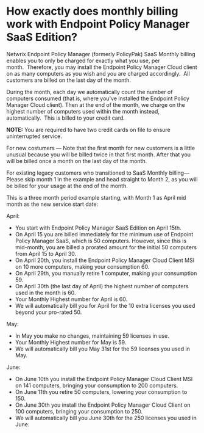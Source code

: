 # How exactly does monthly billing work with Endpoint Policy Manager SaaS Edition?

Netwrix Endpoint Policy Manager (formerly PolicyPak) SaaS Monthly billing enables you to only be
charged for exactly what you use, per month.  Therefore, you may install the Endpoint Policy Manager
Cloud client on as many computers as you wish and you are charged accordingly.  All customers are
billed on the last day of the month.

During the month, each day we automatically count the number of computers consumed (that is, where
you've installed the Endpoint Policy Manager Cloud client). Then at the end of the month, we charge
on the highest number of computers used within the month instead, automatically.  This is billed to
your credit card.

**NOTE:** You are required to have two credit cards on file to ensure uninterrupted service.

For new costumers — Note that the first month for new customers is a little unusual because you will
be billed twice in that first month. After that you will be billed once a month on the last day of
the month.

For existing legacy customers who transitioned to SaaS Monthly billing— Please skip month 1 in the
example and head straight to Month 2, as you will be billed for your usage at the end of the month.

This is a three month period example starting, with Month 1 as April mid month as the new service
start date:

April:

- You start with Endpoint Policy Manager SaaS Edition on April 15th.
- On April 15 you are billed immediately for the minimum use of Endpoint Policy Manager SaaS, which
  is 50 computers. However, since this is mid-month, you are billed a prorated amount for the
  initial 50 computers from April 15 to April 30.
- On April 20th, you install the Endpoint Policy Manager Cloud Client MSI on 10 more computers,
  making your consumption 60.
- On April 29th, you manually retire 1 computer, making your consumption 59.
- On April 30th (the last day of April) the highest number of computers used in the month is 60.
- Your Monthly Highest number for April is 60.
- We will automatically bill you for April for the 10 extra licenses you used beyond your
  pro-rated 50.

May:

- In May you make no changes, maintaining 59 licenses in use.
- Your Monthly Highest number for May is 59.
- We will automatically bill you May 31st for the 59 licenses you used in May.

June:

- On June 10th you install the Endpoint Policy Manager Cloud Client MSI on 141 computers, bringing
  your consumption to 200 computers.
- On June 11th you retire 50 computers, lowering your consumption to 150.
- On June 30th you install the Endpoint Policy Manager Cloud Client on 100 computers, bringing your
  consumption to 250.
- We will automatically bill you June 30th for the 250 licenses you used in June.

